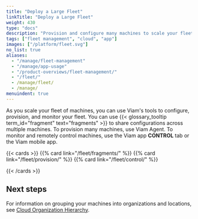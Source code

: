 ```yaml
---
title: "Deploy a Large Fleet"
linkTitle: "Deploy a Large Fleet"
weight: 430
type: "docs"
description: "Provision and configure many machines to scale your fleet."
tags: ["fleet management", "cloud", "app"]
images: ["/platform/fleet.svg"]
no_list: true
aliases:
  - "/manage/fleet-management"
  - "/manage/app-usage"
  - "/product-overviews/fleet-management/"
  - "/fleet/"
  - /manage/fleet/
  - /manage/
menuindent: true
---
```


As you scale your fleet of machines, you can use Viam's tools to configure, provision, and monitor your fleet.
You can use {{< glossary_tooltip term_id="fragment" text="fragments" >}} to share configurations across multiple machines.
To provision many machines, use Viam Agent.
To monitor and remotely control machines, use the Viam app **CONTROL** tab or the Viam mobile app.

{{< cards >}}
{{% card link="/fleet/fragments/" %}}
{{% card link="/fleet/provision/" %}}
{{% card link="/fleet/control/" %}}

{{< /cards >}}

## Next steps

For information on grouping your machines into organizations and locations, see [Cloud Organization Hierarchy](/cloud/).
